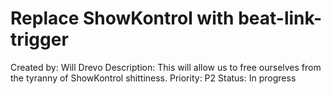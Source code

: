 # Replace ShowKontrol with beat-link-trigger

Created by: Will Drevo
Description: This will allow us to free ourselves from the tyranny of ShowKontrol shittiness.
Priority: P2
Status: In progress